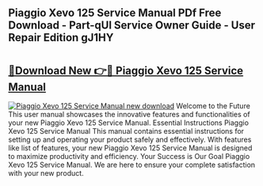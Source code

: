## Piaggio Xevo 125 Service Manual PDf Free Download - Part-qUl Service Owner Guide - User Repair Edition gJ1HY

# <h2><a href="http://bc75284.oget.top/?id=Piaggio+Xevo+125+Service+Manual">🔗Download New 👉🔴 Piaggio Xevo 125 Service Manual</a></h2>

[![Piaggio Xevo 125 Service Manual new download](https://i.imgur.com/5g1atiW.png)](http://bc75284.oget.top/?id=Piaggio+Xevo+125+Service+Manual)
Welcome to the Future This user manual showcases the innovative features and functionalities of your new Piaggio Xevo 125 Service Manual. Essential Instructions Piaggio Xevo 125 Service Manual This manual contains essential instructions for setting up and operating your product safely and effectively. With features like list of features, your new Piaggio Xevo 125 Service Manual is designed to maximize productivity and efficiency. Your Success is Our Goal Piaggio Xevo 125 Service Manual. We are here to ensure your complete satisfaction with your new product.
